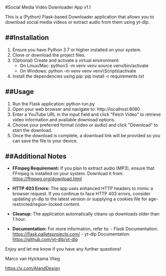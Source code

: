 #Social Media Video Downloader App v1.1

This is a (Python) Flask-based Downloader application that allows you to download social media videos or extract audio from them using yt-dlp.

##Installation
------------
1. Ensure you have Python 3.7 or higher installed on your system.
2. Clone or download the project files.
3. (Optional) Create and activate a virtual environment:
   - On Linux/Mac:
       python3 -m venv venv
       source venv/bin/activate
   - On Windows:
       python -m venv venv
       venv\Scripts\activate
4. Install the dependencies using pip:
       pip install -r requirements.txt

##Usage
-----
1. Run the Flask application:
       python run.py
2. Open your web browser and navigate to:
       http://localhost:8080
3. Enter a YouTube URL in the input field and click "Fetch Video" to retrieve video information and available download options.
4. Choose your preferred format (video or audio) and click "Download" to start the download.
5. Once the download is complete, a download link will be provided so you can save the file to your device.

##Additional Notes
----------------
- **FFmpeg Requirement:**
  If you plan to extract audio (MP3), ensure that FFmpeg is installed on your system. Download it from: https://ffmpeg.org/download.html

- **HTTP 403 Errors:**
  The app uses enhanced HTTP headers to mimic a browser request. If you continue to face HTTP 403 errors, consider updating yt-dlp to the latest version or supplying a cookies file for age-restricted/region-locked content.

- **Cleanup:**
  The application automatically cleans up downloads older than 1 hour.

- **Documentation:**
  For more information, refer to:
      - Flask Documentation: https://flask.palletsprojects.com/
      - yt-dlp Documentation: https://github.com/yt-dlp/yt-dlp

Enjoy and let me know if you have any further questions!

Marco van Hylckama Vlieg

https://x.com/AIandDesign
